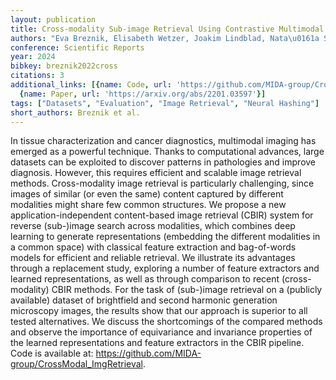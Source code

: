```yaml
---
layout: publication
title: Cross-modality Sub-image Retrieval Using Contrastive Multimodal Image Representations
authors: "Eva Breznik, Elisabeth Wetzer, Joakim Lindblad, Nata\u0161a Sladoje"
conference: Scientific Reports
year: 2024
bibkey: breznik2022cross
citations: 3
additional_links: [{name: Code, url: 'https://github.com/MIDA-group/CrossModal_ImgRetrieval.'},
  {name: Paper, url: 'https://arxiv.org/abs/2201.03597'}]
tags: ["Datasets", "Evaluation", "Image Retrieval", "Neural Hashing"]
short_authors: Breznik et al.
---
```

In tissue characterization and cancer diagnostics, multimodal imaging has
emerged as a powerful technique. Thanks to computational advances, large
datasets can be exploited to discover patterns in pathologies and improve
diagnosis. However, this requires efficient and scalable image retrieval
methods. Cross-modality image retrieval is particularly challenging, since
images of similar (or even the same) content captured by different modalities
might share few common structures. We propose a new application-independent
content-based image retrieval (CBIR) system for reverse (sub-)image search
across modalities, which combines deep learning to generate representations
(embedding the different modalities in a common space) with classical feature
extraction and bag-of-words models for efficient and reliable retrieval. We
illustrate its advantages through a replacement study, exploring a number of
feature extractors and learned representations, as well as through comparison
to recent (cross-modality) CBIR methods. For the task of (sub-)image retrieval
on a (publicly available) dataset of brightfield and second harmonic generation
microscopy images, the results show that our approach is superior to all tested
alternatives. We discuss the shortcomings of the compared methods and observe
the importance of equivariance and invariance properties of the learned
representations and feature extractors in the CBIR pipeline. Code is available
at: https://github.com/MIDA-group/CrossModal_ImgRetrieval.
